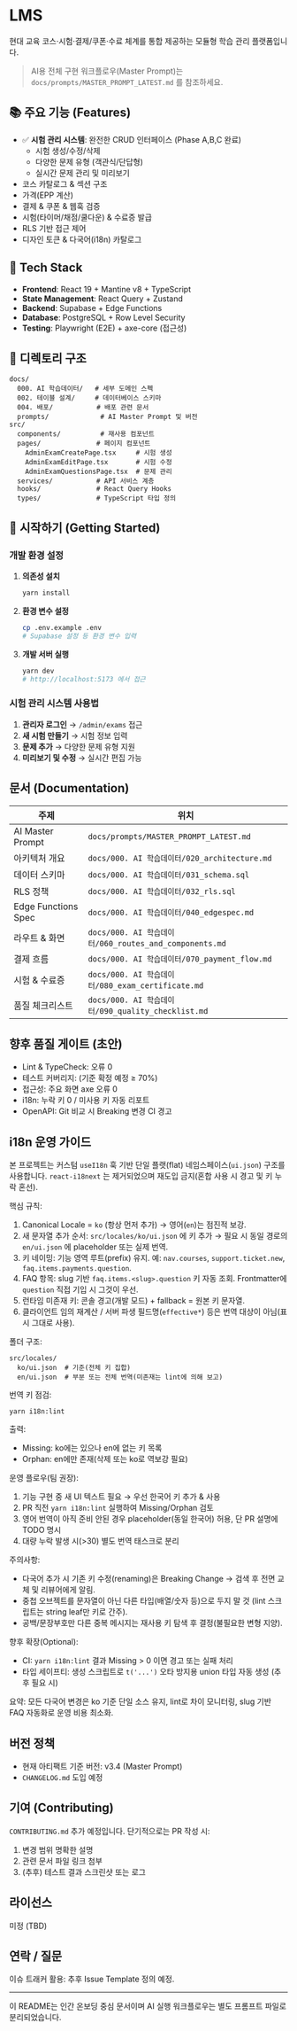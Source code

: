 <!-- Human-facing project README (AI Master Prompt moved to docs/prompts/) -->

# LMS

현대 교육 코스·시험·결제/쿠폰·수료 체계를 통합 제공하는 모듈형 학습 관리 플랫폼입니다.

> AI용 전체 구현 워크플로우(Master Prompt)는 `docs/prompts/MASTER_PROMPT_LATEST.md` 를 참조하세요.

## 📚 주요 기능 (Features)

- ✅ **시험 관리 시스템**: 완전한 CRUD 인터페이스 (Phase A,B,C 완료)
    - 시험 생성/수정/삭제
    - 다양한 문제 유형 (객관식/단답형)
    - 실시간 문제 관리 및 미리보기
- 코스 카탈로그 & 섹션 구조
- 가격(EPP 계산)
- 결제 & 쿠폰 & 웹훅 검증
- 시험(타이머/채점/쿨다운) & 수료증 발급
- RLS 기반 접근 제어
- 디자인 토큰 & 다국어(i18n) 카탈로그

## 🔧 Tech Stack

- **Frontend**: React 19 + Mantine v8 + TypeScript
- **State Management**: React Query + Zustand
- **Backend**: Supabase + Edge Functions
- **Database**: PostgreSQL + Row Level Security
- **Testing**: Playwright (E2E) + axe-core (접근성)

## 📁 디렉토리 구조

```
docs/
  000. AI 학습데이터/   # 세부 도메인 스펙
  002. 테이블 설계/     # 데이터베이스 스키마
  004. 배포/           # 배포 관련 문서
  prompts/             # AI Master Prompt 및 버전
src/
  components/          # 재사용 컴포넌트
  pages/              # 페이지 컴포넌트
    AdminExamCreatePage.tsx     # 시험 생성
    AdminExamEditPage.tsx       # 시험 수정
    AdminExamQuestionsPage.tsx  # 문제 관리
  services/           # API 서비스 계층
  hooks/              # React Query Hooks
  types/              # TypeScript 타입 정의
```

## 🚀 시작하기 (Getting Started)

### 개발 환경 설정

1. **의존성 설치**

    ```bash
    yarn install
    ```

2. **환경 변수 설정**

    ```bash
    cp .env.example .env
    # Supabase 설정 등 환경 변수 입력
    ```

3. **개발 서버 실행**
    ```bash
    yarn dev
    # http://localhost:5173 에서 접근
    ```

### 시험 관리 시스템 사용법

1. **관리자 로그인** → `/admin/exams` 접근
2. **새 시험 만들기** → 시험 정보 입력
3. **문제 추가** → 다양한 문제 유형 지원
4. **미리보기 및 수정** → 실시간 편집 가능

<!-- 테스트 스크립트는 초기 Phase C 검증 종료 후 정리됨. 필요 시 git 히스토리 참조 -->

## 문서 (Documentation)

| 주제                | 위치                                                   |
| ------------------- | ------------------------------------------------------ |
| AI Master Prompt    | `docs/prompts/MASTER_PROMPT_LATEST.md`                 |
| 아키텍처 개요       | `docs/000. AI 학습데이터/020_architecture.md`          |
| 데이터 스키마       | `docs/000. AI 학습데이터/031_schema.sql`               |
| RLS 정책            | `docs/000. AI 학습데이터/032_rls.sql`                  |
| Edge Functions Spec | `docs/000. AI 학습데이터/040_edgespec.md`              |
| 라우트 & 화면       | `docs/000. AI 학습데이터/060_routes_and_components.md` |
| 결제 흐름           | `docs/000. AI 학습데이터/070_payment_flow.md`          |
| 시험 & 수료증       | `docs/000. AI 학습데이터/080_exam_certificate.md`      |
| 품질 체크리스트     | `docs/000. AI 학습데이터/090_quality_checklist.md`     |

## 향후 품질 게이트 (초안)

- Lint & TypeCheck: 오류 0
- 테스트 커버리지: (기준 확정 예정 ≥ 70%)
- 접근성: 주요 화면 axe 오류 0
- i18n: 누락 키 0 / 미사용 키 자동 리포트
- OpenAPI: Git 비교 시 Breaking 변경 CI 경고

## i18n 운영 가이드

본 프로젝트는 커스텀 `useI18n` 훅 기반 단일 플랫(flat) 네임스페이스(`ui.json`) 구조를 사용합니다. `react-i18next` 는 제거되었으며 재도입 금지(혼합 사용 시 경고 및 키 누락 혼선).

핵심 규칙:

1. Canonical Locale = `ko` (항상 먼저 추가) → 영어(`en`)는 점진적 보강.
2. 새 문자열 추가 순서: `src/locales/ko/ui.json` 에 키 추가 → 필요 시 동일 경로의 `en/ui.json` 에 placeholder 또는 실제 번역.
3. 키 네이밍: 기능 영역 루트(prefix) 유지. 예: `nav.courses`, `support.ticket.new`, `faq.items.payments.question`.
4. FAQ 항목: slug 기반 `faq.items.<slug>.question` 키 자동 조회. Frontmatter에 `question` 직접 기입 시 그것이 우선.
5. 런타임 미존재 키: 콘솔 경고(개발 모드) + fallback = 원본 키 문자열.
6. 클라이언트 임의 재계산 / 서버 파생 필드명(`effective*`) 등은 번역 대상이 아님(표시 그대로 사용).

폴더 구조:

```
src/locales/
  ko/ui.json  # 기준(전체 키 집합)
  en/ui.json  # 부분 또는 전체 번역(미존재는 lint에 의해 보고)
```

번역 키 점검:

```
yarn i18n:lint
```

출력:

- Missing: ko에는 있으나 en에 없는 키 목록
- Orphan: en에만 존재(삭제 또는 ko로 역보강 필요)

운영 플로우(팀 권장):

1. 기능 구현 중 새 UI 텍스트 필요 → 우선 한국어 키 추가 & 사용
2. PR 직전 `yarn i18n:lint` 실행하여 Missing/Orphan 검토
3. 영어 번역이 아직 준비 안된 경우 placeholder(동일 한국어) 허용, 단 PR 설명에 TODO 명시
4. 대량 누락 발생 시(>30) 별도 번역 태스크로 분리

주의사항:

- 다국어 추가 시 기존 키 수정(renaming)은 Breaking Change → 검색 후 전면 교체 및 리뷰어에게 알림.
- 중첩 오브젝트를 문자열이 아닌 다른 타입(배열/숫자 등)으로 두지 말 것 (lint 스크립트는 string leaf만 키로 간주).
- 공백/문장부호만 다른 중복 메시지는 재사용 키 탐색 후 결정(불필요한 변형 지양).

향후 확장(Optional):

- CI: `yarn i18n:lint` 결과 Missing > 0 이면 경고 또는 실패 처리
- 타입 세이프티: 생성 스크립트로 `t('...')` 오타 방지용 union 타입 자동 생성 (추후 필요 시)

요약: 모든 다국어 변경은 ko 기준 단일 소스 유지, lint로 차이 모니터링, slug 기반 FAQ 자동화로 운영 비용 최소화.

## 버전 정책

- 현재 아티팩트 기준 버전: v3.4 (Master Prompt)
- `CHANGELOG.md` 도입 예정

## 기여 (Contributing)

`CONTRIBUTING.md` 추가 예정입니다. 단기적으로는 PR 작성 시:

1. 변경 범위 명확한 설명
2. 관련 문서 파일 링크 첨부
3. (추후) 테스트 결과 스크린샷 또는 로그

## 라이선스

미정 (TBD)

## 연락 / 질문

이슈 트래커 활용: 추후 Issue Template 정의 예정.

---

이 README는 인간 온보딩 중심 문서이며 AI 실행 워크플로우는 별도 프롬프트 파일로 분리되었습니다.
